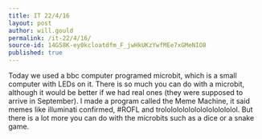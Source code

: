 ```yaml
---
title: IT 22/4/16
layout: post
author: will.gould
permalink: /it-22/4/16/
source-id: 14G58K-ey0kcloatdfm_F_jwHkUKzYwfMEe7xGMeNIO8
published: true
---
```

Today we used a bbc computer programed microbit, which is a small computer with LEDs on it. There is so much you can do with a microbit, although it would be better if we had real ones (they were supposed to arrive in September). I made a program called the Meme Machine, it said memes like illuminati confirmed, #ROFL and trololololololololololololol. But there is a lot more you can do with the microbits such as a dice or a snake game.

